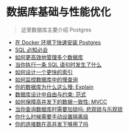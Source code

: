 # 数据库基础与性能优化

> 这里数据库主要介绍 Postgres

+ [在 Docker 环境下快速安装 Postgres]()
+ [SQL 必知必会]()
+ [如何更高效地管理多个数据库](./multi-db.md)
+ [当你执行一条 SQL 语句时发生了什么]()
+ [如何设计一个更快的索引](./index.md)
+ [如何监控数据库中的慢查询]()
+ [你的数据库为什么这么慢: Explain]()
+ [数据库设计中自由与约束: 范式]()
+ [如何保障高并发下的数据一致性: MVCC]()
+ [当你查询数据库时需要加锁吗: 悲观锁与乐观锁]()
+ [你什么时候需要手动设置隔离级]()
+ [你的连接数在高并发下够用了吗]()